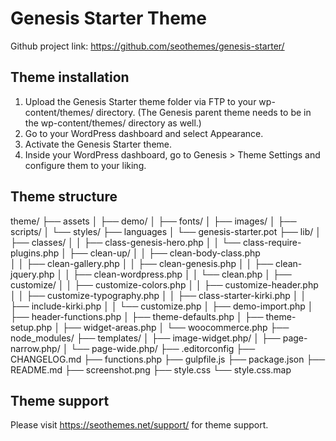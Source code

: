 # Genesis Starter Theme

Github project link: https://github.com/seothemes/genesis-starter/


## Theme installation

1. Upload the Genesis Starter theme folder via FTP to your wp-content/themes/ directory. (The Genesis parent theme needs to be in the wp-content/themes/ directory as well.)
2. Go to your WordPress dashboard and select Appearance.
3. Activate the Genesis Starter theme.
4. Inside your WordPress dashboard, go to Genesis > Theme Settings and configure them to your liking.


## Theme structure          
theme/
├── assets
│	├── demo/
│   ├── fonts/
│   ├── images/
│   ├── scripts/
│   └── styles/
├── languages
│	└── genesis-starter.pot
├── lib/
│	├── classes/
│   │	├── class-genesis-hero.php
│   │	└── class-require-plugins.php
│   ├── clean-up/
│   │	├── clean-body-class.php	
│   │	├── clean-gallery.php
│   │	├── clean-genesis.php
│   │	├── clean-jquery.php
│   │	├── clean-wordpress.php
│   │	└── clean.php
│   ├── customize/
│   │	├── customize-colors.php
│   │	├── customize-header.php
│   │	├── customize-typography.php
│   │	├── class-starter-kirki.php
│   │	├── include-kirki.php
│   │	└── customize.php
│   ├── demo-import.php
│   ├── header-functions.php
│   ├── theme-defaults.php
│   ├── theme-setup.php
│   ├── widget-areas.php
│   └── woocommerce.php
├── node_modules/
├── templates/
│   ├── image-widget.php/
│   ├── page-narrow.php/
│   └── page-wide.php/
├── .editorconfig
├── CHANGELOG.md
├── functions.php
├── gulpfile.js
├── package.json
├── README.md
├── screenshot.png
├── style.css
└── style.css.map


## Theme support

Please visit https://seothemes.net/support/ for theme support.

